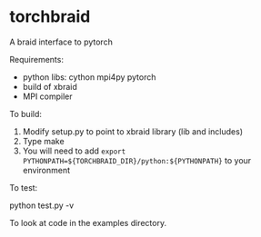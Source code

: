 # torchbraid

A braid interface to pytorch

Requirements:
  + python libs:
    cython
    mpi4py
    pytorch
  + build of xbraid
  + MPI compiler

To build:

  1) Modify setup.py to point to xbraid library (lib and includes)
  2) Type make
  3) You will need to add 
       `export PYTHONPATH=${TORCHBRAID_DIR}/python:${PYTHONPATH}` to your 
     environment

To test:

  python test.py -v 

To look at code in the examples directory.


